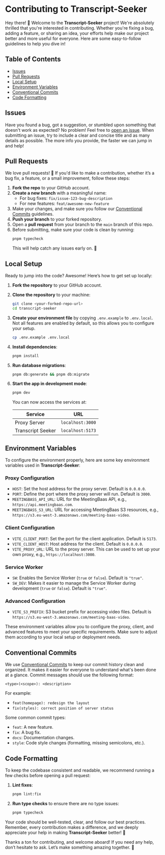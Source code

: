 # Contributing to Transcript-Seeker

Hey there! 👋 Welcome to the **Transcript-Seeker** project! We're absolutely thrilled that you're interested in contributing. Whether you're fixing a bug, adding a feature, or sharing an idea, your efforts help make our project better and more useful for everyone. Here are some easy-to-follow guidelines to help you dive in!

## Table of Contents

- [Issues](#issues)
- [Pull Requests](#pull-requests)
- [Local Setup](#local-setup)
- [Environment Variables](#environment-variables)
- [Conventional Commits](#conventional-commits)
- [Code Formatting](#code-formatting)

## Issues

Have you found a bug, got a suggestion, or stumbled upon something that doesn't work as expected? No problem! Feel free to [open an issue](https://github.com/Meeting-Baas/transcript-seeker/issues). When submitting an issue, try to include a clear and concise title and as many details as possible. The more info you provide, the faster we can jump in and help!

## Pull Requests

We love pull requests! 🎉 If you'd like to make a contribution, whether it’s a bug fix, a feature, or a small improvement, follow these steps:

1. **Fork the repo** to your GitHub account.
2. **Create a new branch** with a meaningful name:
   - For bug fixes: `fix/issue-123-bug-description`
   - For new features: `feat/awesome-new-feature`
3. Make your changes, and make sure you follow our [Conventional Commits](#conventional-commits) guidelines.
4. **Push your branch** to your forked repository.
5. Open a **pull request** from your branch to the `main` branch of this repo.
6. Before submitting, make sure your code is clean by running:
   ```bash
   pnpm typecheck
   ```
   This will help catch any issues early on. 🚀

## Local Setup

Ready to jump into the code? Awesome! Here’s how to get set up locally:

1. **Fork the repository** to your GitHub account.

2. **Clone the repository** to your machine:

   ```bash
   git clone <your-forked-repo-url>
   cd transcript-seeker
   ```

3. **Create your environment file** by copying `.env.example` to `.env.local`. Not all features are enabled by default, so this allows you to configure your setup.

   ```bash
   cp .env.example .env.local
   ```

4. **Install dependencies**:

   ```bash
   pnpm install
   ```

5. **Run database migrations**:

   ```bash
   pnpm db:generate && pnpm db:migrate
   ```

6. **Start the app in development mode**:

   ```bash
   pnpm dev
   ```

   You can now access the services at:

   | Service           | URL              |
   | ----------------- | ---------------- |
   | Proxy Server      | `localhost:3000` |
   | Transcript Seeker | `localhost:5173` |

## Environment Variables

To configure the environment properly, here are some key environment variables used in **Transcript-Seeker**:

### Proxy Configuration

- `HOST`: Set the host address for the proxy server. Default is `0.0.0.0`.
- `PORT`: Define the port where the proxy server will run. Default is `3000`.
- `MEETINGBASS_API_URL`: URL for the MeetingBaas API, e.g., `https://api.meetingbaas.com`.
- `MEETINGBASS_S3_URL`: URL for accessing MeetingBaas S3 resources, e.g., `https://s3.eu-west-3.amazonaws.com/meeting-baas-video`.

### Client Configuration

- `VITE_CLIENT_PORT`: Set the port for the client application. Default is `5173`.
- `VITE_CLIENT_HOST`: Host address for the client. Default is `0.0.0.0`.
- `VITE_PROXY_URL`: URL to the proxy server. This can be used to set up your own proxy, e.g., `https://localhost:3000`.

### Service Worker

- `SW`: Enables the Service Worker (`true` or `false`). Default is `"true"`.
- `SW_DEV`: Makes it easier to manage the Service Worker during development (`true` or `false`). Default is `"true"`.

### Advanced Configuration

- `VITE_S3_PREFIX`: S3 bucket prefix for accessing video files. Default is `https://s3.eu-west-3.amazonaws.com/meeting-baas-video`.

These environment variables allow you to configure the proxy, client, and advanced features to meet your specific requirements. Make sure to adjust them according to your local setup or deployment needs.

## Conventional Commits

We use [Conventional Commits](https://www.conventionalcommits.org/en/v1.0.0/) to keep our commit history clean and organized. It makes it easier for everyone to understand what's been done at a glance. Commit messages should use the following format:

```
<type>(<scope>): <description>
```

For example:

- `feat(homepage): redesign the layout`
- `fix(styles): correct position of server status`

Some common commit types:

- `feat`: A new feature.
- `fix`: A bug fix.
- `docs`: Documentation changes.
- `style`: Code style changes (formatting, missing semicolons, etc.).

## Code Formatting

To keep the codebase consistent and readable, we recommend running a few checks before opening a pull request:

1. **Lint fixes**:
   ```bash
   pnpm lint:fix
   ```

2. **Run type checks** to ensure there are no type issues:
   ```bash
   pnpm typecheck
   ```

Your code should be well-tested, clear, and follow our best practices. Remember, every contribution makes a difference, and we deeply appreciate your help in making **Transcript-Seeker** better! 🎉

Thanks a ton for contributing, and welcome aboard! If you need any help, don’t hesitate to ask. Let’s make something amazing together. 🚀

